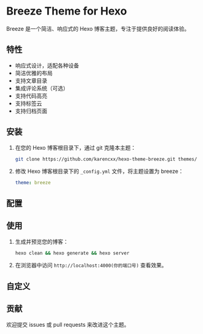 # Breeze Theme for Hexo

Breeze 是一个简洁、响应式的 Hexo 博客主题，专注于提供良好的阅读体验。

## 特性

- 响应式设计，适配各种设备
- 简洁优雅的布局
- 支持文章目录
- 集成评论系统（可选）
- 支持代码高亮
- 支持标签云
- 支持归档页面

## 安装

1. 在您的 Hexo 博客根目录下，通过 git 克隆本主题：

   ```bash
   git clone https://github.com/karencxx/hexo-theme-breeze.git themes/breeze
   ```

2. 修改 Hexo 博客根目录下的 `_config.yml` 文件，将主题设置为 breeze：

   ```yaml
   theme: breeze
   ```

## 配置



## 使用

1. 生成并预览您的博客：

   ```bash
   hexo clean && hexo generate && hexo server
   ```

2. 在浏览器中访问 `http://localhost:4000(你的端口号)` 查看效果。

## 自定义



## 贡献

欢迎提交 issues 或 pull requests 来改进这个主题。

